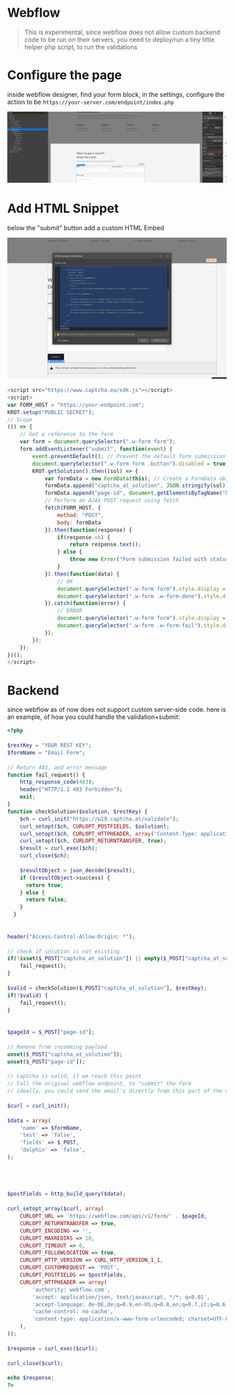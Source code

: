 # Webflow

> This is experimental, since webflow does not allow custom backend code to be run on their servers, you need to deploy/run a tiny little helper php script, to run the validations



# Configure the page

inside webflow designer, find your form block, in the settings, configure the action to be `https://your-server.com/endpoint/index.php`


<img src="files/webflow/webflow-action.png">


# Add HTML Snippet

below the "submit" button add a custom HTML Embed 

<img src="files/webflow/webflow-snippet1.png">

```js
<script src="https://www.captcha.eu/sdk.js"></script>
<script>
var FORM_HOST = "https://your-endpoint.com";
KROT.setup("PUBLIC SECRET");
// Scope
(() => {
	// Get a reference to the form
	var form = document.querySelector(".w-form form");
	form.addEventListener("submit", function(event) {
		event.preventDefault(); // Prevent the default form submission
		document.querySelector(".w-form form .button").disabled = true;
		KROT.getSolution().then((sol) => {
			var formData = new FormData(this); // Create a FormData object from the form
			formData.append("captcha_at_solution", JSON.stringify(sol));
			formData.append("page-id", document.getElementsByTagName("html")[0].getAttribute("data-wf-site"));
			// Perform an AJAX POST request using fetch
			fetch(FORM_HOST, {
				method: "POST",
				body: formData
			}).then(function(response) {
				if(response.ok) {
					return response.text();
				} else {
					throw new Error("Form submission failed with status: " + response.status);
				}
			}).then(function(data) {
				// OK
				document.querySelector(".w-form form").style.display = "none";
				document.querySelector(".w-form .w-form-done").style.display = "block";
			}).catch(function(error) {
				// ERROR
				document.querySelector(".w-form form").style.display = "none";
				document.querySelector(".w-form .w-form-fail").style.display = "block";
			});
		});
	});
})();
</script>

```


# Backend

since webflow as of now does not support custom server-side code.
here is an example, of how you could handle the validation+submit:


```php
<?php

$restKey = "YOUR REST KEY";
$formName = "Email Form";

// Return 403, and error message
function fail_request() {
    http_response_code(403);
    header("HTTP/1.1 403 Forbidden");    
    exit;
}
function checkSolution($solution, $restKey) {
    $ch = curl_init("https://w19.captcha.at/validate");
    curl_setopt($ch, CURLOPT_POSTFIELDS, $solution);
    curl_setopt($ch, CURLOPT_HTTPHEADER, array('Content-Type: application/json', 'Rest-Key: ' . $restKey));
    curl_setopt($ch, CURLOPT_RETURNTRANSFER, true);
    $result = curl_exec($ch);
    curl_close($ch);

    $resultObject = json_decode($result);
    if ($resultObject->success) {
      return true;
    } else {
      return false;
    }
  }


header("Access-Control-Allow-Origin: *");

// check if solution is not existing
if(!isset($_POST["captcha_at_solution"]) || empty($_POST["captcha_at_solution"])) {
    fail_request();
}

$valid = checkSolution($_POST["captcha_at_solution"], $restKey);
if(!$valid) {
    fail_request();
}


$pageId = $_POST["page-id"];

// Remove from incomming payload
unset($_POST["captcha_at_solution"]);
unset($_POST["page-id"]);

// Captcha is valid, if we reach this point
// Call the original webflow endpoint, to "submit" the form
// ideally, you could send the email's directly from this part of the code

$curl = curl_init();

$data = array(
    'name' => $formName,
    'test' => 'false',
    'fields' => $_POST,
    'dolphin' => 'false',
);




$postFields = http_build_query($data);

curl_setopt_array($curl, array(
    CURLOPT_URL => 'https://webflow.com/api/v1/form/' . $pageId,
    CURLOPT_RETURNTRANSFER => true,
    CURLOPT_ENCODING => '',
    CURLOPT_MAXREDIRS => 10,
    CURLOPT_TIMEOUT => 0,
    CURLOPT_FOLLOWLOCATION => true,
    CURLOPT_HTTP_VERSION => CURL_HTTP_VERSION_1_1,
    CURLOPT_CUSTOMREQUEST => 'POST',
    CURLOPT_POSTFIELDS => $postFields,
    CURLOPT_HTTPHEADER => array(
        'authority: webflow.com',
        'accept: application/json, text/javascript, */*; q=0.01',
        'accept-language: de-DE,de;q=0.9,en-US;q=0.8,en;q=0.7,it;q=0.6,la;q=0.5,da;q=0.4',
        'cache-control: no-cache',
        'content-type: application/x-www-form-urlencoded; charset=UTF-8',
    ),
));

$response = curl_exec($curl);

curl_close($curl);

echo $response;
?>


```

